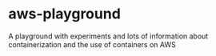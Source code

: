 # aws-playground
A playground with experiments and lots of information about containerization and the use of containers on AWS
